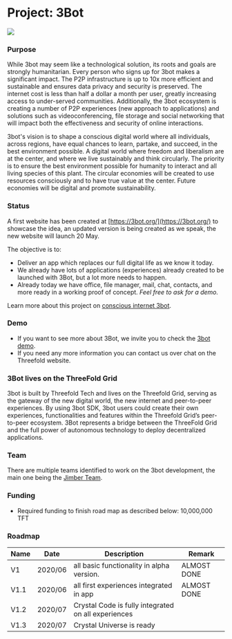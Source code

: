 # Project: 3Bot

![](https://www.consciousinternet.org/threefold/info/projects/3bot/3bot.jpg
)

### Purpose

While 3bot may seem like a technological solution, its roots and goals are strongly humanitarian. Every person who signs up for 3bot makes a significant impact. The P2P infrastructure is up to 10x more efficient and sustainable and ensures data privacy and security is preserved. The internet cost is less than half a dollar a month per user, greatly increasing access to under-served communities. Additionally, the 3bot ecosystem is creating a number of P2P experiences (new approach to applications) and solutions such as videoconferencing, file storage and social networking that will impact both the effectiveness and security of online interactions.

3bot's vision is to shape a conscious digital world where all individuals, across regions, have equal chances to learn, partake, and succeed, in the best environment possible. A digital world where freedom and liberalism are at the center, and where we live sustainably and think circularly. The priority is to ensure the best environment possible for humanity to interact and all living species of this plant. The circular economies will be created to use resources consciously and to have true value at the center. Future economies will be digital and promote sustainability.


### Status

A first website has been created at [https://3bot.org/](https://3bot.org/) to showcase the idea, an updated version is being created as we speak, the new website will launch 20 May.

The objective is to:
- Deliver an app which replaces our full digital life as we know it today.
- We already have lots of applications (experiences) already created to be launched with 3Bot, but a lot more needs to happen.
- Already today we have office, file manager, mail, chat, contacts, and more ready in a working proof of concept. *Feel free to ask for a demo.*

Learn more about this project on [conscious internet 3bot](https://www.consciousinternet.org/index.html#/projects/3bot).

### Demo

- If you want to see more about 3Bot, we invite you to check the [3bot demo](3botdemo.md).
- If you need any more information you can contact us over chat on the Threefold website.

### 3Bot lives on the ThreeFold Grid

3bot is built by Threefold Tech and lives on the Threefold Grid, serving as the gateway of the new digital world, the new internet and peer-to-peer experiences. By using 3bot SDK, 3bot users could create their own experiences, functionalities and features within the Threefold Grid’s peer-to-peer ecosystem. 3Bot represents a bridge between the ThreeFold Grid and the full power of autonomous technology to deploy decentralized applications.

### Team

There are multiple teams identified to work on the 3bot development, the main one being the [Jimber Team](https://www.jimber.org/contact.html).


### Funding

- Required funding to finish road map as described below: 10,000,000 TFT

### Roadmap

| Name         | Date   | Description | Remark |
|:-------------|--------|-------------|-----------------|
| V1 |  2020/06 | all basic functionality in alpha version. | ALMOST DONE |
| V1.1 |  2020/06 | all first experiences integrated in app | ALMOST DONE |
| V1.2 |  2020/07 | Crystal Code is fully integrated on all experiences | | 
| V1.3 |  2020/07 | Crystal Universe is ready| |
